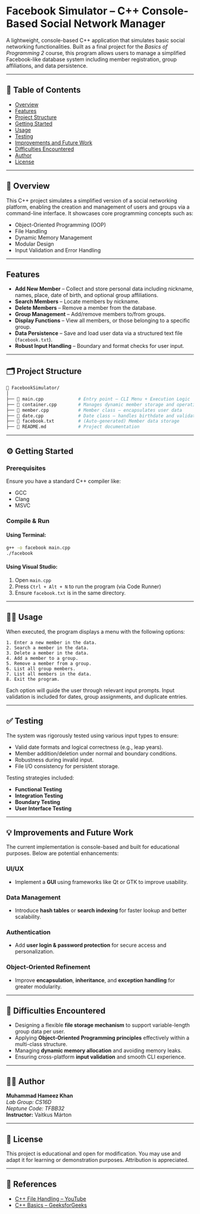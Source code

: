 # Facebook Simulator – C++ Console-Based Social Network Manager

A lightweight, console-based C++ application that simulates basic social networking functionalities. Built as a final project for the *Basics of Programming 2* course, this program allows users to manage a simplified Facebook-like database system including member registration, group affiliations, and data persistence.

---

## 📌 Table of Contents

- [Overview](#🧩-overview)
- [Features](#features)
- [Project Structure](#project-structure)
- [Getting Started](#getting-started)
- [Usage](#usage)
- [Testing](#testing)
- [Improvements and Future Work](#improvements-and-future-work)
- [Difficulties Encountered](#difficulties-encountered)
- [Author](#author)
- [License](#license)

---

## 🧩 Overview

This C++ project simulates a simplified version of a social networking platform, enabling the creation and management of users and groups via a command-line interface. It showcases core programming concepts such as:

- Object-Oriented Programming (OOP)
- File Handling
- Dynamic Memory Management
- Modular Design
- Input Validation and Error Handling

---

## Features

- **Add New Member** – Collect and store personal data including nickname, names, place, date of birth, and optional group affiliations.
- **Search Members** – Locate members by nickname.
- **Delete Members** – Remove a member from the database.
- **Group Management** – Add/remove members to/from groups.
- **Display Functions** – View all members, or those belonging to a specific group.
- **Data Persistence** – Save and load user data via a structured text file (`facebook.txt`).
- **Robust Input Handling** – Boundary and format checks for user input.

---

## 🗂 Project Structure

```bash
📁 FacebookSimulator/
│
├── 📄 main.cpp             # Entry point – CLI Menu + Execution Logic
├── 📄 container.cpp        # Manages dynamic member storage and operations
├── 📄 member.cpp           # Member class – encapsulates user data
├── 📄 date.cpp             # Date class – handles birthdate and validations
├── 📄 facebook.txt         # (Auto-generated) Member data storage
├── 📄 README.md            # Project documentation
```

---

## ⚙️ Getting Started

### Prerequisites

Ensure you have a standard C++ compiler like:
- GCC
- Clang
- MSVC

### Compile & Run

#### Using Terminal:

```bash
g++ -o facebook main.cpp
./facebook
```

#### Using Visual Studio:

1. Open `main.cpp`
2. Press `Ctrl + Alt + N` to run the program (via Code Runner)
3. Ensure `facebook.txt` is in the same directory.

---

## 🧑‍💻 Usage

When executed, the program displays a menu with the following options:

```
1. Enter a new member in the data.
2. Search a member in the data.
3. Delete a member in the data.
4. Add a member to a group.
5. Remove a member from a group.
6. List all group members.
7. List all members in the data.
8. Exit the program.
```

Each option will guide the user through relevant input prompts. Input validation is included for dates, group assignments, and duplicate entries.

---

## ✅ Testing

The system was rigorously tested using various input types to ensure:

- Valid date formats and logical correctness (e.g., leap years).
- Member addition/deletion under normal and boundary conditions.
- Robustness during invalid input.
- File I/O consistency for persistent storage.

Testing strategies included:
- **Functional Testing**
- **Integration Testing**
- **Boundary Testing**
- **User Interface Testing**

---

## 💡 Improvements and Future Work

The current implementation is console-based and built for educational purposes. Below are potential enhancements:

### UI/UX
- Implement a **GUI** using frameworks like Qt or GTK to improve usability.

### Data Management
- Introduce **hash tables** or **search indexing** for faster lookup and better scalability.

### Authentication
- Add **user login & password protection** for secure access and personalization.

### Object-Oriented Refinement
- Improve **encapsulation**, **inheritance**, and **exception handling** for greater modularity.

---

## 🧱 Difficulties Encountered

- Designing a flexible **file storage mechanism** to support variable-length group data per user.
- Applying **Object-Oriented Programming principles** effectively within a multi-class structure.
- Managing **dynamic memory allocation** and avoiding memory leaks.
- Ensuring cross-platform **input validation** and smooth CLI experience.

---

## 👨‍💻 Author

**Muhammad Hameez Khan**  
*Lab Group: CS16D*  
*Neptune Code: TFBB32*  
**Instructor:** Vaitkus Márton

---

## 📄 License

This project is educational and open for modification. You may use and adapt it for learning or demonstration purposes. Attribution is appreciated.

---

## 📎 References

- [C++ File Handling – YouTube](https://www.youtube.com/watch?v=Cz4fl-TUjVk&t=91s)
- [C++ Basics – GeeksforGeeks](https://www.geeksforgeeks.org/c-plus-plus/)
